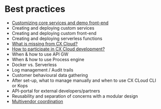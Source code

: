 # Best practices

* [Customizing core services and demo front-end](customize-core-demo.md)
* Creating and deploying custom services
* Creating and deploying custom front-end 
* Creating and deploying serverless functions
* [What is missing from CX Cloud?](what-is-missing.md)
* [How to participate in CX Cloud development?](how-to-participate.md)
* When & how to use API GW
* When & how to use Process engine
* Docker vs. Serverless
* Log management / Audit trails
* Customer behavioural data gathering
* After set-up, what to manage manually and when to use CX CLoud CLI or Kops
* API-portal for external developers/partners
* Reusability and separation of concerns with a modular design
* [Multivendor coordination](multivendor-coordination.md)

